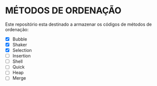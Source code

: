 # MÉTODOS DE ORDENAÇÃO

Este repositório esta destinado a armazenar os códigos de métodos de ordenação:

- [x] Bubble
- [x] Shaker
- [x] Selection
- [ ] Insertion
- [ ] Shell
- [ ] Quick
- [ ] Heap
- [ ] Merge